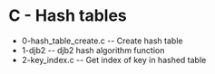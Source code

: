 # C - Hash tables
- 0-hash_table_create.c -- Create hash table
- 1-djb2 -- djb2 hash algorithm function
- 2-key_index.c -- Get index of key in hashed table
